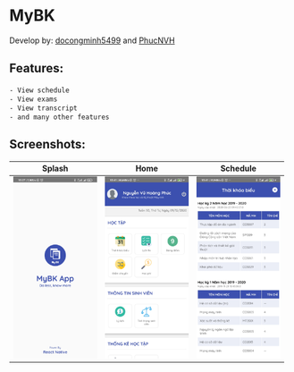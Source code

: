 # MyBK

Develop by: [docongminh5499](https://github.com/docongminh5499) and [PhucNVH](https://github.com/PhucNVH)

## Features:

    - View schedule
    - View exams
    - View transcript
    - and many other features

## Screenshots:

| Splash                                                                                                         | Home                                                                                                       | Schedule                                                                                                       |
| -------------------------------------------------------------------------------------------------------------- | ---------------------------------------------------------------------------------------------------------- | -------------------------------------------------------------------------------------------------------------- |
| <img src="https://raw.githubusercontent.com/PhucNVH/MyBK/develop/docs/splash.jpg" alt="Splash" width="150px"/> | <img src="https://raw.githubusercontent.com/PhucNVH/MyBK/develop/docs/home.jpg" alt="Home" width="150px"/> | <img src="https://raw.githubusercontent.com/PhucNVH/MyBK/develop/docs/tkb.jpg" alt="Schedule" width="150px" /> |
